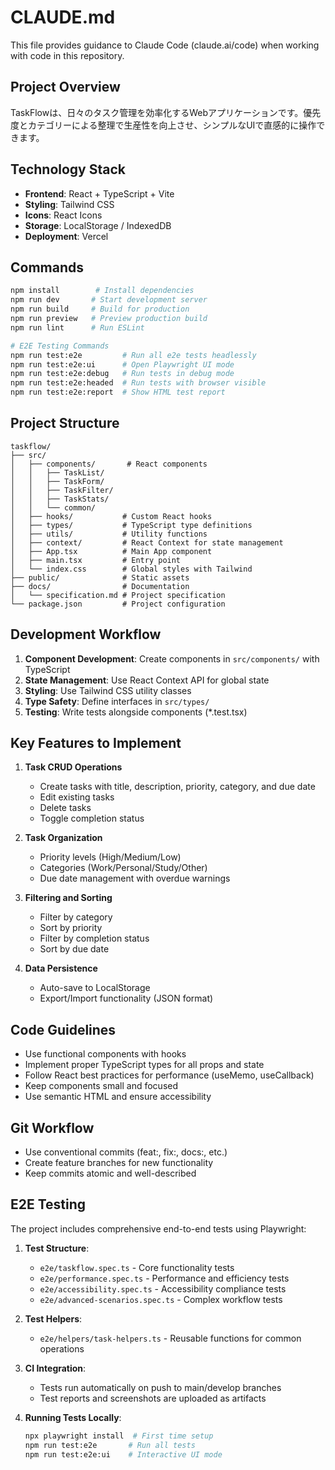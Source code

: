 # CLAUDE.md

This file provides guidance to Claude Code (claude.ai/code) when working with code in this repository.

## Project Overview

TaskFlowは、日々のタスク管理を効率化するWebアプリケーションです。優先度とカテゴリーによる整理で生産性を向上させ、シンプルなUIで直感的に操作できます。

## Technology Stack

- **Frontend**: React + TypeScript + Vite
- **Styling**: Tailwind CSS
- **Icons**: React Icons
- **Storage**: LocalStorage / IndexedDB
- **Deployment**: Vercel

## Commands

```bash
npm install        # Install dependencies
npm run dev       # Start development server
npm run build     # Build for production
npm run preview   # Preview production build
npm run lint      # Run ESLint

# E2E Testing Commands
npm run test:e2e         # Run all e2e tests headlessly
npm run test:e2e:ui      # Open Playwright UI mode
npm run test:e2e:debug   # Run tests in debug mode
npm run test:e2e:headed  # Run tests with browser visible
npm run test:e2e:report  # Show HTML test report
```

## Project Structure

```
taskflow/
├── src/
│   ├── components/       # React components
│   │   ├── TaskList/
│   │   ├── TaskForm/
│   │   ├── TaskFilter/
│   │   ├── TaskStats/
│   │   └── common/
│   ├── hooks/           # Custom React hooks
│   ├── types/           # TypeScript type definitions
│   ├── utils/           # Utility functions
│   ├── context/         # React Context for state management
│   ├── App.tsx          # Main App component
│   ├── main.tsx         # Entry point
│   └── index.css        # Global styles with Tailwind
├── public/              # Static assets
├── docs/                # Documentation
│   └── specification.md # Project specification
└── package.json         # Project configuration
```

## Development Workflow

1. **Component Development**: Create components in `src/components/` with TypeScript
2. **State Management**: Use React Context API for global state
3. **Styling**: Use Tailwind CSS utility classes
4. **Type Safety**: Define interfaces in `src/types/`
5. **Testing**: Write tests alongside components (*.test.tsx)

## Key Features to Implement

1. **Task CRUD Operations**
   - Create tasks with title, description, priority, category, and due date
   - Edit existing tasks
   - Delete tasks
   - Toggle completion status

2. **Task Organization**
   - Priority levels (High/Medium/Low)
   - Categories (Work/Personal/Study/Other)
   - Due date management with overdue warnings

3. **Filtering and Sorting**
   - Filter by category
   - Sort by priority
   - Filter by completion status
   - Sort by due date

4. **Data Persistence**
   - Auto-save to LocalStorage
   - Export/Import functionality (JSON format)

## Code Guidelines

- Use functional components with hooks
- Implement proper TypeScript types for all props and state
- Follow React best practices for performance (useMemo, useCallback)
- Keep components small and focused
- Use semantic HTML and ensure accessibility

## Git Workflow

- Use conventional commits (feat:, fix:, docs:, etc.)
- Create feature branches for new functionality
- Keep commits atomic and well-described

## E2E Testing

The project includes comprehensive end-to-end tests using Playwright:

1. **Test Structure**:
   - `e2e/taskflow.spec.ts` - Core functionality tests
   - `e2e/performance.spec.ts` - Performance and efficiency tests
   - `e2e/accessibility.spec.ts` - Accessibility compliance tests
   - `e2e/advanced-scenarios.spec.ts` - Complex workflow tests

2. **Test Helpers**:
   - `e2e/helpers/task-helpers.ts` - Reusable functions for common operations

3. **CI Integration**:
   - Tests run automatically on push to main/develop branches
   - Test reports and screenshots are uploaded as artifacts

4. **Running Tests Locally**:
   ```bash
   npx playwright install  # First time setup
   npm run test:e2e       # Run all tests
   npm run test:e2e:ui    # Interactive UI mode
   ```